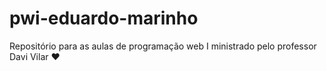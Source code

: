 # pwi-eduardo-marinho
Repositório para as aulas de programação web I ministrado pelo professor Davi Vilar ♥ 
